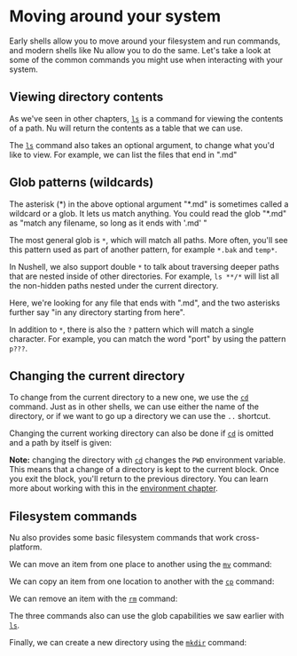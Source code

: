 # Moving around your system

Early shells allow you to move around your filesystem and run commands, and modern shells like Nu allow you to do the same. Let's take a look at some of the common commands you might use when interacting with your system.

## Viewing directory contents

As we've seen in other chapters, [`ls`](/commands/docs/ls.md) is a command for viewing the contents of a path. Nu will return the contents as a table that we can use.

The [`ls`](/commands/docs/ls.md) command also takes an optional argument, to change what you'd like to view. For example, we can list the files that end in ".md"

## Glob patterns (wildcards)

The asterisk (\*) in the above optional argument "\*.md" is sometimes called a wildcard or a glob. It lets us match anything. You could read the glob "\*.md" as "match any filename, so long as it ends with '.md' "

The most general glob is `*`, which will match all paths. More often, you'll see this pattern used as part of another pattern, for example `*.bak` and `temp*`.

In Nushell, we also support double `*` to talk about traversing deeper paths that are nested inside of other directories. For example, `ls **/*` will list all the non-hidden paths nested under the current directory.

Here, we're looking for any file that ends with ".md", and the two asterisks further say "in any directory starting from here".

In addition to `*`, there is also the `?` pattern which will match a single character. For example, you can match the word "port" by using the pattern `p???`.

## Changing the current directory

To change from the current directory to a new one, we use the [`cd`](/commands/docs/cd.md) command. Just as in other shells, we can use either the name of the directory, or if we want to go up a directory we can use the `..` shortcut.

Changing the current working directory can also be done if [`cd`](/commands/docs/cd.md) is omitted and a path by itself is given:

**Note:** changing the directory with [`cd`](/commands/docs/cd.md) changes the `PWD` environment variable. This means that a change of a directory is kept to the current block. Once you exit the block, you'll return to the previous directory. You can learn more about working with this in the [environment chapter](./environment.md).

## Filesystem commands

Nu also provides some basic filesystem commands that work cross-platform.

We can move an item from one place to another using the [`mv`](/commands/docs/mv.md) command:

We can copy an item from one location to another with the [`cp`](/commands/docs/cp.md) command:

We can remove an item with the [`rm`](/commands/docs/rm.md) command:

The three commands also can use the glob capabilities we saw earlier with [`ls`](/commands/docs/ls.md).

Finally, we can create a new directory using the [`mkdir`](/commands/docs/mkdir.md) command:
